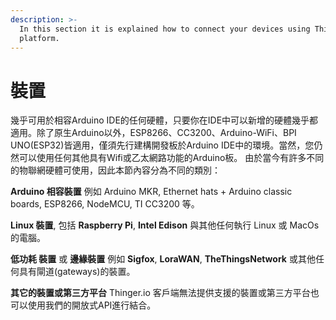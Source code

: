 ```yaml
---
description: >-
  In this section it is explained how to connect your devices using Thinger.io
  platform.
---
```


# 裝置
幾乎可用於相容Arduino IDE的任何硬體，只要你在IDE中可以新增的硬體幾乎都適用。除了原生Arduino以外，ESP8266、CC3200、Arduino-WiFi、BPI UNO(ESP32)皆適用，僅須先行建構開發板於Arduino IDE中的環境。當然，您仍然可以使用任何其他具有Wifi或乙太網路功能的Arduino板。
由於當今有許多不同的物聯網硬體可使用，因此本節內容分為不同的類別：

**Arduino 相容裝置** 例如 Arduino MKR,  Ethernet hats + Arduino classic boards, ESP8266, NodeMCU, TI CC3200 等。

[<ClientOnly><linkref title="Arduino" path="/devices/arduino"></linkref></ClientOnly>](/devices/arduino/)

**Linux 裝置**, 包括 **Raspberry Pi**, **Intel Edison** 與其他任何執行 Linux 或 MacOs 的電腦。

[<ClientOnly><linkref title="Linux / Raspberry Pi" path="/devices/linux"></linkref></ClientOnly>](/devices/linux/)

**低功耗 裝置** 或 **邊緣裝置** 例如 **Sigfox**, **LoraWAN**, **TheThingsNetwork** 或其他任何具有閘道(gateways)的裝置。

[<ClientOnly><linkref title="Sigfox" path="/devices/sigfox"></linkref></ClientOnly>](/devices/sigfox/)

**其它的裝置或第三方平台** Thinger.io 客戶端無法提供支援的裝置或第三方平台也可以使用我們的開放式API進行結合。

[<ClientOnly><linkref title="HTTP裝置" path="/devices/http-devices"></linkref></ClientOnly>](/devices/http-devices/)